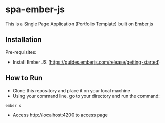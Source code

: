 # spa-ember-js

This is a Single Page Application (Portfolio Template) built on Ember.js

## Installation
Pre-requisites:
* Install Ember JS (https://guides.emberjs.com/release/getting-started)

## How to Run
* Clone this repository and place it on your local machine
* Using your command line, go to your directory and run the command:

```
ember s
```
* Access http://localhost:4200 to access page